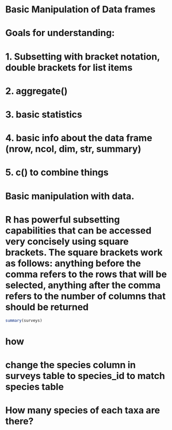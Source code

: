 Basic Manipulation of Data frames
======================================

# Goals for understanding:
# 1. Subsetting with bracket notation, double brackets for list items
# 2. aggregate()
# 3. basic statistics
# 4. basic info about the data frame (nrow, ncol, dim, str, summary)
# 5. c() to combine things

# Basic manipulation with data.
# R has powerful subsetting capabilities that can be accessed very concisely using square brackets. The square brackets work as follows: anything before the comma refers to the rows that will be selected, anything after the comma refers to the number of columns that should be returned

``` r
summary(surveys)
``` 
# how 

# change the species column in surveys table to species_id to match species table

# How many species of each taxa are there?